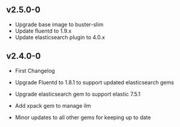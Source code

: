 ## v2.5.0-0
* Upgrade base image to buster-slim
* Update fluentd to 1.9.x
* Update elasticsearch plugin to 4.0.x

## v2.4.0-0
* First Changelog

* Upgrade Fluentd to 1.8.1 to support updated elasticsearch gems
* Upgrade elasticsearch gem to support elastic 7.5.1
* Add xpack gem to manage ilm
* Minor updates to all other gems for keeping up to date

